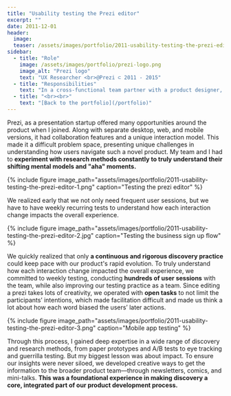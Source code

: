 ```yaml
---
title: "Usability testing the Prezi editor"
excerpt: ""
date: 2011-12-01
header:
  image:
  teaser: /assets/images/portfolio/2011-usability-testing-the-prezi-editor-1.png
sidebar:
  - title: "Role"
    image: /assets/images/portfolio/prezi-logo.png
    image_alt: "Prezi logo"
    text: "UX Researcher <br>@Prezi ⊂ 2011 - 2015"
  - title: "Responsibilities"
    text: "In a cross-functional team partner with a product designer, a product manager and engineers and enable discovery and learning about users."
  - title: "<br><br>"
    text: "[Back to the portfolio](/portfolio)"
---
```


Prezi, as a presentation startup offered many opportunities around the product when I joined. Along with separate desktop, web, and mobile versions, it had collaboration features and a unique interaction model. This made it a difficult problem space, presenting unique challenges in understanding how users navigate such a novel product. My team and I had to **experiment with research methods constantly to truly understand their shifting mental models and "aha" moments.**

{% include figure image_path="assets/images/portfolio/2011-usability-testing-the-prezi-editor-1.png" caption="Testing the prezi editor" %}

We realized early that we not only need frequent user sessions, but we have to have weekly recurring tests to understand how each interaction change impacts the overall experience. 

{% include figure image_path="assets/images/portfolio/2011-usability-testing-the-prezi-editor-2.jpg" caption="Testing the business sign up flow" %}

We quickly realized that only **a continuous and rigorous discovery practice** could keep pace with our product's rapid evolution. To truly understand how each interaction change impacted the overall experience, we committed to weekly testing, conducting **hundreds of user sessions** with the team, while also improving our testing practice as a team. Since editing a prezi takes lots of creativity, we operated with **open tasks** to not limit the participants’ intentions, which made facilitation difficult and made us think a lot about how each word biased the users’ later actions.

{% include figure image_path="assets/images/portfolio/2011-usability-testing-the-prezi-editor-3.png" caption="Mobile app testing" %}

Through this process, I gained deep expertise in a wide range of discovery and research methods, from paper prototypes and A/B tests to eye tracking and guerrilla testing. But my biggest lesson was about impact. To ensure our insights were never siloed, we developed creative ways to get the information to the broader product team—through newsletters, comics, and mini-talks. **This was a foundational experience in making discovery a core, integrated part of our product development process.**